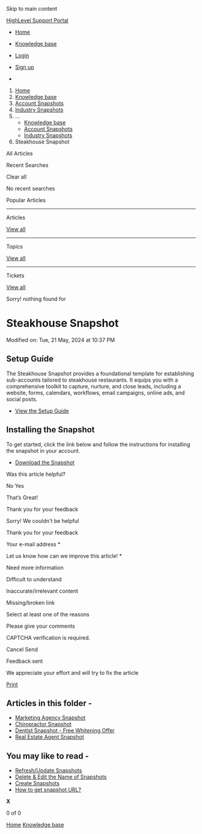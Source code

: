 Skip to main content

[ HighLevel Support Portal ](https://help.gohighlevel.com)

  * [ Home ](/support/home)
  * [ Knowledge base ](/support/solutions)

  * [Login](/support/login)
  * [Sign up](/support/signup)
  * 

  1. [Home](/support/home)
  2. [Knowledge base](/support/solutions)
  3. [Account Snapshots](/support/solutions/48000449593)
  4. [Industry Snapshots](/support/solutions/folders/48000670531)
  5. ... 
     * [Knowledge base](/support/solutions)
     * [Account Snapshots](/support/solutions/48000449593)
     * [Industry Snapshots](/support/solutions/folders/48000670531)
  6. Steakhouse Snapshot

All  Articles 

Recent Searches

Clear all

No recent searches

Popular Articles

* * *

Articles

[View all](/support/search/solutions)

* * *

Topics

[View all](/support/search/topics)

* * *

Tickets

[View all](/support/search/tickets)

Sorry! nothing found for   

# Steakhouse Snapshot

Modified on: Tue, 21 May, 2024 at 10:37 PM

## Setup Guide

The Steakhouse Snapshot provides a foundational template for establishing sub-accounts tailored to steakhouse restaurants. It equips you with a comprehensive toolkit to capture, nurture, and close leads, including a website, forms, calendars, workflows, email campaigns, online ads, and social posts.

  * [View the Setup Guide](https://playbooks.gohighlevel.com/steakhouse)

## Installing the Snapshot

To get started, click the link below and follow the instructions for installing the snapshot in your account.

  * [Download the Snapshot](https://affiliates.gohighlevel.com/?fp_ref=ghl-main&share=MTh06INndThPl2IaTxCT)

Was this article helpful?

No  Yes 

That’s Great!

Thank you for your feedback

Sorry! We couldn't be helpful

Thank you for your feedback

Your e-mail address *

Let us know how can we improve this article! *

Need more information 

Difficult to understand 

Inaccurate/irrelevant content 

Missing/broken link 

Select at least one of the reasons 

Please give your comments 

CAPTCHA verification is required. 

Cancel  Send 

Feedback sent

We appreciate your effort and will try to fix the article

[Print](javascript:print\(\))

## Articles in this folder -

  * [Marketing Agency Snapshot](/support/solutions/articles/48001079550-marketing-agency-snapshot)
  * [Chiropractor Snapshot](/support/solutions/articles/48001079554-chiropractor-snapshot)
  * [Dentist Snapshot - Free Whitening Offer](/support/solutions/articles/48001079556-dentist-snapshot-free-whitening-offer)
  * [Real Estate Agent Snapshot](/support/solutions/articles/48001079558-real-estate-agent-snapshot)

## You may like to read -

  * [Refresh/Update Snapshots](/support/solutions/articles/48000982583-refresh-update-snapshots)
  * [Delete & Edit the Name of Snapshots](/support/solutions/articles/48000982593-delete-edit-the-name-of-snapshots)
  * [Create Snapshots](/support/solutions/articles/48000982512-create-snapshots)
  * [How to get snapshot URL?](/support/solutions/articles/155000003380-how-to-get-snapshot-url-)

**X**

0 of 0 []()

[Home](/support/home) [Knowledge base](/support/solutions)
